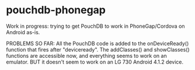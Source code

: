 pouchdb-phonegap
================

Work in progress: trying to get PouchDB to work in PhoneGap/Cordova on Android as-is.

PROBLEMS SO FAR:
All the PouchDB code is added to the onDeviceReady() function that fires after "deviceready".
The addClasses() and showClasses() functions are accessible now, and everything seems to work on an emulator.
BUT it doesn't seem to work on an LG 730 Android 4.1.2 device. 